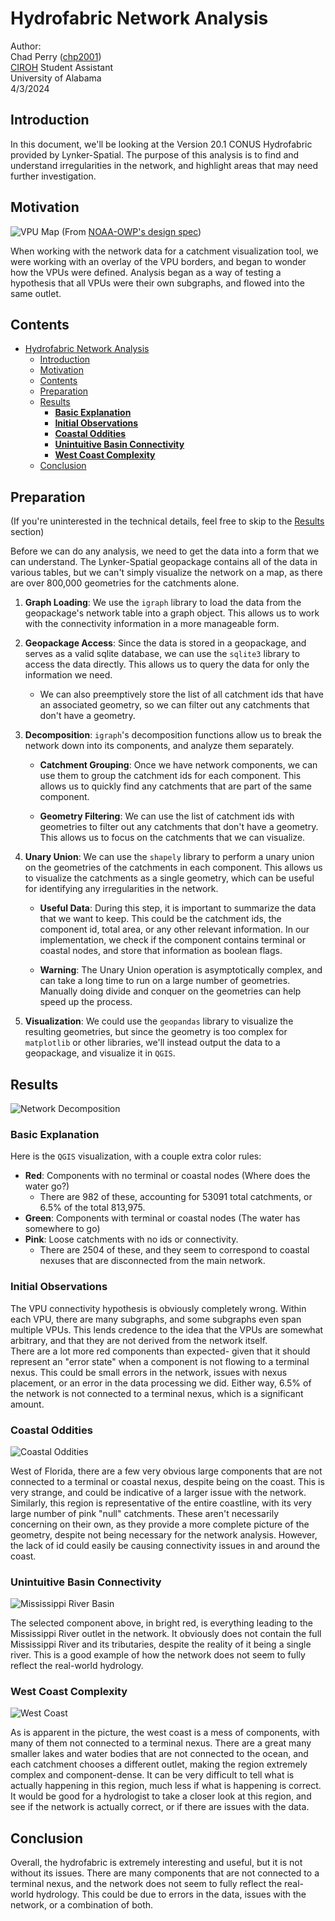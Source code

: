 # Hydrofabric Network Analysis

Author:  
Chad Perry ([chp2001](https://github.com/chp2001))  
[CIROH](https://ciroh.ua.edu/) Student Assistant  
University of Alabama  
4/3/2024

## Introduction

In this document, we'll be looking at the Version 20.1 CONUS Hydrofabric provided by Lynker-Spatial. The purpose of this analysis is to find and understand irregularities in the network, and highlight areas that may need further investigation.  

## Motivation

![VPU Map](images/vpus_map.png)
(From [NOAA-OWP's design spec](https://noaa-owp.github.io/hydrofabric/articles/02-design-deep-dive.html))

When working with the network data for a catchment visualization tool, we were working with an overlay of the VPU borders, and began to wonder how the VPUs were defined. Analysis began as a way of testing a hypothesis that all VPUs were their own subgraphs, and flowed into the same outlet.

## Contents

- [Hydrofabric Network Analysis](#hydrofabric-network-analysis)
  - [Introduction](#introduction)
  - [Motivation](#motivation)
  - [Contents](#contents)
  - [Preparation](#preparation)
  - [Results](#results)
    - [**Basic Explanation**](#basic-explanation)
    - [**Initial Observations**](#initial-observations)
    - [**Coastal Oddities**](#coastal-oddities)
    - [**Unintuitive Basin Connectivity**](#unintuitive-basin-connectivity)
    - [**West Coast Complexity**](#west-coast-complexity)
  - [Conclusion](#conclusion)

## Preparation

(If you're uninterested in the technical details, feel free to skip to the [Results](#results) section)

Before we can do any analysis, we need to get the data into a form that we can understand. The Lynker-Spatial geopackage contains all of the data in various tables, but we can't simply visualize the network on a map, as there are over 800,000 geometries for the catchments alone.

1. **Graph Loading**: We use the `igraph` library to load the data from the geopackage's network table into a graph object. This allows us to work with the connectivity information in a more manageable form.

2. **Geopackage Access**: Since the data is stored in a geopackage, and serves as a valid sqlite database, we can use the `sqlite3` library to access the data directly. This allows us to query the data for only the information we need.  

    - We can also preemptively store the list of all catchment ids that have an associated geometry, so we can filter out any catchments that don't have a geometry.

3. **Decomposition**: `igraph`'s decomposition functions allow us to break the network down into its components, and analyze them separately.

    - **Catchment Grouping**: Once we have network components, we can use them to group the catchment ids for each component. This allows us to quickly find any catchments that are part of the same component.

    - **Geometry Filtering**: We can use the list of catchment ids with geometries to filter out any catchments that don't have a geometry. This allows us to focus on the catchments that we can visualize.

4. **Unary Union**: We can use the `shapely` library to perform a unary union on the geometries of the catchments in each component. This allows us to visualize the catchments as a single geometry, which can be useful for identifying any irregularities in the network.

    - **Useful Data**: During this step, it is important to summarize the data that we want to keep. This could be the catchment ids, the component id, total area, or any other relevant information. In our implementation, we check if the component contains terminal or coastal nodes, and store that information as boolean flags.
  
    - **Warning**: The Unary Union operation is asymptotically complex, and can take a long time to run on a large number of geometries. Manually doing divide and conquer on the geometries can help speed up the process.
  
5. **Visualization**: We could use the `geopandas` library to visualize the resulting geometries, but since the geometry is too complex for `matplotlib` or other libraries, we'll instead output the data to a geopackage, and visualize it in `QGIS`.

## Results

![Network Decomposition](images/full_conus.png)

### **Basic Explanation**

Here is the `QGIS` visualization, with a couple extra color rules:

- **Red**: Components with no terminal or coastal nodes (Where does the water go?)
  - There are 982 of these, accounting for 53091 total catchments, or 6.5% of the total 813,975.
- **Green**: Components with terminal or coastal nodes (The water has somewhere to go)
- **Pink**: Loose catchments with no ids or connectivity.
  - There are 2504 of these, and they seem to correspond to coastal nexuses that are disconnected from the main network.

### **Initial Observations**

The VPU connectivity hypothesis is obviously completely wrong. Within each VPU, there are many subgraphs, and some subgraphs even span multiple VPUs. This lends credence to the idea that the VPUs are somewhat arbitrary, and that they are not derived from the network itself.  
There are a lot more red components than expected- given that it should represent an "error state" when a component is not flowing to a terminal nexus. This could be small errors in the network, issues with nexus placement, or an error in the data processing we did. Either way, 6.5% of the network is not connected to a terminal nexus, which is a significant amount.

### **Coastal Oddities**

![Coastal Oddities](images/east_gulf_coast.png)

West of Florida, there are a few very obvious large components that are not connected to a terminal or coastal nexus, despite being on the coast. This is very strange, and could be indicative of a larger issue with the network.  
Similarly, this region is representative of the entire coastline, with its very large number of pink "null" catchments. These aren't necessarily concerning on their own, as they provide a more complete picture of the geometry, despite not being necessary for the network analysis. However, the lack of id could easily be causing connectivity issues in and around the coast.

### **Unintuitive Basin Connectivity**

![Mississippi River Basin](images/mississippi_river_basin.png)

The selected component above, in bright red, is everything leading to the Mississippi River outlet in the network. It obviously does not contain the full Mississippi River and its tributaries, despite the reality of it being a single river. This is a good example of how the network does not seem to fully reflect the real-world hydrology.

### **West Coast Complexity**

![West Coast](images/west_coast.png)

As is apparent in the picture, the west coast is a mess of components, with many of them not connected to a terminal nexus. There are a great many smaller lakes and water bodies that are not connected to the ocean, and each catchment chooses a different outlet, making the region extremely complex and component-dense. It can be very difficult to tell what is actually happening in this region, much less if what is happening is correct.  
It would be good for a hydrologist to take a closer look at this region, and see if the network is actually correct, or if there are issues with the data.

## Conclusion

Overall, the hydrofabric is extremely interesting and useful, but it is not without its issues. There are many components that are not connected to a terminal nexus, and the network does not seem to fully reflect the real-world hydrology. This could be due to errors in the data, issues with the network, or a combination of both.
